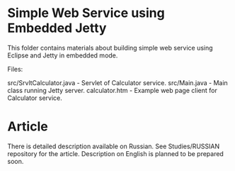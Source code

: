 # Simple Web Service using Embedded Jetty
This folder contains materials about building simple web service using Eclipse and Jetty in embedded mode.

Files:

src/SrvltCalculator.java - Servlet of Calculator service.
src/Main.java - Main class running Jetty server.
calculator.htm - Example web page client for Calculator service.


# Article

There is detailed description available on Russian. See Studies/RUSSIAN repository for the article. Description on English is planned to be prepared soon.
